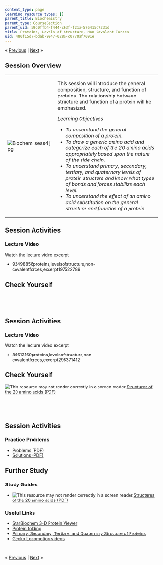```yaml
---
content_type: page
learning_resource_types: []
parent_title: Biochemistry
parent_type: CourseSection
parent_uid: 59c0ffb4-f444-c63f-f21a-576415d7231d
title: Proteins, Levels of Structure, Non-Covalent Forces
uid: 480f15d7-bdab-9947-028a-c0770af7091e
---
```

<p class="sc_nav">&laquo; <a class="sc_prev" href="./resolveuid/dbb2389211b1a4f7596badacfbfc68bf">Previous</a> | <a class="sc_next" href="./resolveuid/bd3cadf97b4ddb1eb647150dd3af6877">Next</a> &raquo;</p> <h2 class="subhead">Session Overview</h2> <table class="sc_overview">     <tbody>         <tr>             <td><img src="./resolveuid/6a9ce17c993e8b87b60b90dfb6b0e928" alt="Biochem_sess4.jpg" /></td>             <td><p>This session will introduce the general composition, structure, and function of proteins. The relationship between structure and function of a protein will be emphasized.</p>             <p><em>Learning Objectives</em></p>             <ul class="arrow">                 <li><em>To understand the general composition of a protein.</em></li>                 <li><em>To draw a generic amino acid and categorize each of the 20 amino acids appropriately based upon the nature of the side chain.</em></li>                 <li><em>To understand primary, secondary, tertiary, and quaternary levels of protein structure and know what types of bonds and forces stabilize each level.</em></li>                 <li><em>To understand the effect of an amino acid substitution on the general structure and function of a protein.</em></li>             </ul></td>         </tr>     </tbody> </table> <h2 class="subhead">Session Activities</h2> <h3 class="subsubhead">Lecture Video</h3> <p>Watch the lecture video excerpt</p> <ul class="arrow">     <li>92498856proteins,levelsofstructure,non-covalentforces,excerpt197522789</li> </ul> <h2 class="subhead">Check Yourself</h2> <div id="quizArea">&nbsp;</div> <script type="text/javascript" src="/scripts/jquery-1.3.2.min.js"></script> <script type="text/javascript" src="/scripts/jQuizMe-uncompressed.js"></script> <script type="text/javascript">
// There was an extra comma at the end of multiList array.
$( function($){
	var quizMulti = {
    multiList: [
	{
        ques: "How many different functional groups are attached to the alpha carbon of an amino acid?",
        ans: "4",
        ansSel: ["1", "2", "3", "5"],
        ansInfo: ""
    },
	{
        ques: "A polypeptide chain is polymerized in which direction? ",
        ans: "Amino to carboxyl",
        ansSel: ["5’ to 3’", "3’ to 5’", "Carboxyl to amino"],
        ansInfo: ""
    },
	{
        ques: "Which of the following can be described as “a localized region of three dimensional structure that is stabilized by hydrogen bonds formed between the amine of one amino acid and the carboxyl of another amino acid”?",
        ans: "secondary structure",
        ansSel: ["primary structure", "tertiary structure", "quaternary structure"],
        ansInfo: ""
    }]
	};
	var options = {
		allRandom: false,
		Random: false,
		help: "",
		showHTML: false,
		animationType: 0,
		showWrongAns: true,
		title: "Concept test 1",	 
};
$("#quizArea").jQuizMe(quizMulti, options);
});
</script> <p>&nbsp;</p> <h2 class="subhead">Session Activities</h2> <h3 class="subsubhead">Lecture Video</h3> <p>Watch the lecture video excerpt</p> <ul class="arrow">     <li>86613169proteins,levelsofstructure,non-covalentforces,excerpt298371412</li> </ul> <h2 class="subhead">Check Yourself</h2> <p><span class="nobr"><img alt="This resource may not render correctly in a screen reader." src="/images/inacessible.gif" /><a href="./resolveuid/274df9f4b3cead031889d1a3448360d9">Structures of the 20 amino acids (PDF)</a></span></p> <div id="quizArea2">&nbsp;</div> <script type="text/javascript" src="/scripts/jquery-1.3.2.min.js"></script> <script type="text/javascript" src="/scripts/jQuizMe-uncompressed.js"></script> <script type="text/javascript">
// There was an extra comma at the end of multiList array.
$( function($){
	var quizMulti = {
    multiList: [
	{
        ques: "The amino acids leucine, valine, and phenylalanine would best be described as…",
        ans: "non-polar",
        ansSel: ["polar and negatively charged", "polar and positively charged", "polar and uncharged"],
        ansInfo: ""
    },
	{
        ques: 'The side chain of serine can form a hydrogen bond with the side chain of which of the following amino acids? Choose all that apply.<ol type="a"><li>isoleucine</li><li>alanine</li><li>threonine</li><li>asparigine</li><li>proline</li></ol>',
        ans: "c, d",
        ansSel: ["a, b, c, d, e", "a, b, c", "d, e"],
        ansInfo: ""
    }]
	};
	var options = {
		allRandom: false,
		Random: false,
		help: "",
		showHTML: false,
		animationType: 0,
		showWrongAns: true,
		title: "Concept test 2",	 
};
$("#quizArea2").jQuizMe(quizMulti, options);
});
</script> <p>&nbsp;</p> <h2 class="subhead">Session Activities</h2> <h3 class="subsubhead">Practice Problems</h3> <ul class="arrow">     <li><a href="./resolveuid/5e5e88adbc3c016d3f285f750b586537">Problems (PDF)</a></li>     <li><a href="./resolveuid/ddfbc7c06d0edb746e9390c964757b71">Solutions (PDF)</a></li> </ul> <h2 class="subhead">Further Study</h2> <h3 class="subsubhead">Study Guides</h3> <ul class="arrow">     <li><span class="nobr"><img src="/images/inacessible.gif" alt="This resource may not render correctly in a screen reader." /><a href="./resolveuid/274df9f4b3cead031889d1a3448360d9">Structures of the 20 amino acids (PDF)</a></span></li> </ul> <h3 class="subsubhead">Useful Links</h3> <ul class="arrow">     <li><a href="http://web.mit.edu/Star/biochem/">StarBiochem 3-D Protein Viewer</a></li>     <li><a href="http://www.youtube.com/watch?v=_xF96sNWnK4&amp;feature=related">Protein folding</a></li>     <li><a href="https://www.youtube.com/watch?v=ki9dwhCwMsI">Primary, Secondary, Tertiary, and Quaternary Structure of Proteins</a></li>     <li><a href="http://www.berkeley.edu/news/media/releases/2002/09/rfull/home.html">Gecko Locomotion videos</a></li> </ul> <p>&nbsp;</p> <p class="sc_nav_bottom">&laquo; <a class="sc_prev" href="./resolveuid/dbb2389211b1a4f7596badacfbfc68bf">Previous</a> | <a class="sc_next" href="./resolveuid/bd3cadf97b4ddb1eb647150dd3af6877">Next</a> &raquo;</p>
